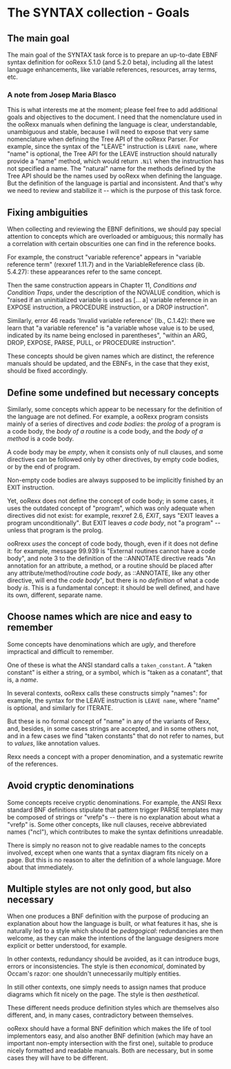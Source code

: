 The SYNTAX collection - Goals
=============================

The main goal
-------------

The main goal of the SYNTAX task force is
to prepare an up-to-date EBNF syntax definition
for ooRexx 5.1.0 (and 5.2.0 beta), including
all the latest language enhancements,
like variable references, resources,
array terms, etc.

### A note from Josep Maria Blasco

This is what interests me at the moment; please
feel free to add additional goals and objectives
to the document. I need that the nomenclature 
used in the ooRexx manuals when defining the language
is clear, understandable, unambiguous and stable,
because I will need to expose that very same
nomenclature when defining the Tree API of
the ooRexx Parser. For example, since the syntax
of the "LEAVE" instruction is `LEAVE name`,
where "name" is optional, the Tree API for the
LEAVE instruction should naturally provide
a "name" method, which would return `.Nil` when
the instruction has not specified a name.
The "natural" name for the methods defined by
the Tree API should be the names used by
ooRexx when defining the language. But the definition
of the language is partial and inconsistent.
And that's why we need to review and stabilize it
-- which is the purpose of this task force.

Fixing ambiguities
------------------

When collecting and reviewing the EBNF definitions,
we should pay special attention to concepts which are
overloaded or ambiguous; this normally has a 
correlation with certain obscurities one can
find in the reference books.

For example, the construct "variable reference"
appears in "variable reference term" (rexxref 1.11.7)
and in the VariableReference class (ib. 5.4.27):
these appearances refer to the same concept. 

Then the same construction appears in Chapter 11,
_Conditions and Condition Traps_, under the
description of the NOVALUE condition, which
is "raised if an uninitialized variable is used as
\[... a\] variable reference in an EXPOSE instruction,
a PROCEDURE instruction, or a DROP instruction".

Similarly, error 46 reads 'Invalid variable reference'
(Ib., C.1.42): there we learn that "a variable
reference" is "a variable whose value is to be used,
indicated by its name being enclosed in parentheses",
"within an ARG, DROP, EXPOSE, PARSE, PULL, or PROCEDURE
instruction". 

These concepts should be given
names which are distinct, the reference manuals should be
updated, and the EBNFs, in the case that they exist, 
should be fixed accordingly.

Define some undefined but necessary concepts
--------------------------------------------

Similarly, some concepts which appear to be necessary
for the definition of the language are not defined. 
For example, a ooRexx program consists
mainly of a series of directives and _code bodies_:
the _prolog_ of a program is a code body, the _body of
a routine_ is a code body, and the _body of a method_ is
a code body. 

A code body may be _empty_, when it consists
only of null clauses, and some directives can 
be followed only by other directives, 
by empty code bodies, or by the end of program. 

Non-empty code bodies are always supposed 
to be implicitly finished by an EXIT instruction.

Yet, ooRexx does not define the concept of code body;
in some cases, it uses the outdated concept
of "program", which was only adequate when directives
did not exist: for example, rexxref 2.6, _EXIT_,
says "EXIT leaves a program unconditionally".
But EXIT leaves _a code body_, not "a program" --
unless that program is the prolog.

ooRrexx _uses_ the concept of code body, though,
even if it does not define it: for example,
message 99.939 is "External routines cannot 
have a code body", and note 3 to
the definition of the ::ANNOTATE directive reads
"An annotation for an attribute, a method, or a routine
should be placed after any attribute/method/routine
_code body_, as ::ANNOTATE, like any other directive,
will end the _code body_", but there is no
_definition_ of what a code body _is_. 
This is a fundamental concept: 
it should be well defined, and have its
own, different, separate name.

Choose names which are nice and easy to remember
------------------------------------------------

Some concepts have denominations which are _ugly_,
and therefore impractical and difficult to remember.

One of these is what the ANSI standard calls a
`taken_constant`. A "taken constant" is either
a string, or a symbol, which is "taken as a conatant",
that is, a _name_. 

In several contexts, ooRexx
calls these constructs simply "names": for example,
the syntax for the LEAVE instruction is `LEAVE name`,
where "name" is optional, and similarly for ITERATE.

But these is no formal concept of "name" in any of the
variants of Rexx, and, besides, in some cases
strings are accepted, and in some others not,
and in a few cases we find "taken constants"
that do not refer to names, but to _values_,
like annotation values. 

Rexx needs a concept with a proper denomination, 
and a systematic rewrite of the references.

Avoid cryptic denominations
---------------------------

Some concepts receive cryptic denominations. For
example, the ANSI Rexx standard BNF definitions
stipulate that pattern trigger PARSE templates
may be composed of strings or "vrefp"s --
there is no explanation about what a "vrefp" is.
Some other concepts, like null clauses, receive
abbreviated names ("ncl"), which contributes
to make the syntax definitions unreadable.

There is simply no reason not to give readable
names to the concepts involved, except when
one wants that a syntax diagram fits nicely
on a page. But this is no reason to alter the
definition of a whole language. More about that
immediately.

Multiple styles are not only good, but also necessary
-----------------------------------------------------

When one produces a BNF definition with the purpose
of producing an explanation about how the language
is built, or what features it has, she is naturally led
to a style which should be _pedagogical_: redundancies
are then welcome, as they can make the intentions of
the language designers more explicit or better
understood, for example.

In other contexts, redundancy should be avoided, 
as it can introduce bugs, errors or inconsistencies. 
The style is then _economical_, dominated
by Occam's razor: one shouldn't unnecessarily
multiply entities.

In still other contexts, one simply needs 
to assign names that produce diagrams which fit 
nicely on the page. The style is then _aesthetical_.

These different needs produce definition styles
which are themselves also different, and, in many
cases, contradictory between themselves. 

ooRexx should have a formal BNF definition 
which makes the life of tool implementors
easy, and also another BNF definition (which may have
an important non-empty intersection with the first
one), suitable to produce nicely formatted
and readable manuals. Both are necessary, but in some
cases they will have to be different.
